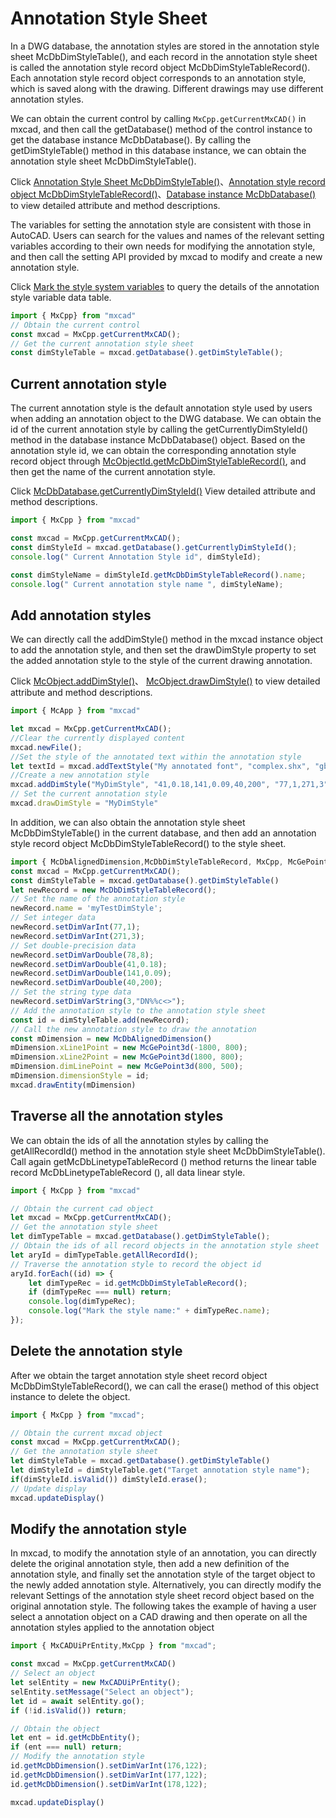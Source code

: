 # Annotation Style Sheet

In a DWG database, the annotation styles are stored in the annotation style sheet McDbDimStyleTable(), and each record in the annotation style sheet is called the annotation style record object McDbDimStyleTableRecord(). Each annotation style record object corresponds to an annotation style, which is saved along with the drawing. Different drawings may use different annotation styles.

We can obtain the current control by calling `MxCpp.getCurrentMxCAD()` in mxcad, and then call the getDatabase() method of the control instance to get the database instance McDbDatabase(). By calling the getDimStyleTable() method in this database instance, we can obtain the annotation style sheet McDbDimStyleTable().

Click [Annotation Style Sheet McDbDimStyleTable()](../../api/classes/2d.McDbDimStyleTable.md)、[Annotation style record object McDbDimStyleTableRecord()](../../api/classes/2d.McDbDimStyleTableRecord.md)、[Database instance McDbDatabase()](../../api/classes/2d.McDbDatabase.md) to view detailed attribute and method descriptions.

The variables for setting the annotation style are consistent with those in AutoCAD. Users can search for the values and names of the relevant setting variables according to their own needs for modifying the annotation style, and then call the setting API provided by mxcad to modify and create a new annotation style.

Click [Mark the style system variables](../../api/classes/2d.McObject.md#adddimstyle) to query the details of the annotation style variable data table.

```ts
import { MxCpp} from "mxcad"
// Obtain the current control
const mxcad = MxCpp.getCurrentMxCAD();
// Get the current annotation style sheet
const dimStyleTable = mxcad.getDatabase().getDimStyleTable();
```

## Current annotation style

The current annotation style is the default annotation style used by users when adding an annotation object to the DWG database. We can obtain the id of the current annotation style by calling the getCurrentlyDimStyleId() method in the database instance McDbDatabase() object. Based on the annotation style id, we can obtain the corresponding annotation style record object through [McObjectId.getMcDbDimStyleTableRecord()](../../api/classes/2d.McObjectId.md#getmcdbdimstyletablerecord), and then get the name of the current annotation style.

Click [McDbDatabase.getCurrentlyDimStyleId()](../../api/classes/2d.McDbDatabase.md#getcurrentlydimstyleid) View detailed attribute and method descriptions.

```ts
import { MxCpp } from "mxcad"

const mxcad = MxCpp.getCurrentMxCAD();
const dimStyleId = mxcad.getDatabase().getCurrentlyDimStyleId();
console.log(" Current Annotation Style id", dimStyleId);

const dimStyleName = dimStyleId.getMcDbDimStyleTableRecord().name;
console.log(" Current annotation style name ", dimStyleName);
```

## Add annotation styles

We can directly call the addDimStyle() method in the mxcad instance object to add the annotation style, and then set the drawDimStyle property to set the added annotation style to the style of the current drawing annotation.

Click [McObject.addDimStyle()](../../api/classes/2d.McObject.md#adddimstyle)、 [McObject.drawDimStyle()](../../api/classes/2d.McObject.md#drawdimstyle) to view detailed attribute and method descriptions.

```ts
import { McApp } from "mxcad"

let mxcad = MxCpp.getCurrentMxCAD();
//Clear the currently displayed content
mxcad.newFile();
//Set the style of the annotated text within the annotation style
let textId = mxcad.addTextStyle("My annotated font", "complex.shx", "gbcbig.shx", 1);
//Create a new annotation style
mxcad.addDimStyle("MyDimStyle", "41,0.18,141,0.09,40,200", "77,1,271,3", '3,"DN%%c<>"', `340,${textId.id}`);
// Set the current annotation style
mxcad.drawDimStyle = "MyDimStyle"
```

In addition, we can also obtain the annotation style sheet McDbDimStyleTable() in the current database, and then add an annotation style record object McDbDimStyleTableRecord() to the style sheet.

```ts
import { McDbAlignedDimension,McDbDimStyleTableRecord, MxCpp, McGePoint3d } from "mxcad";
const mxcad = MxCpp.getCurrentMxCAD();
const dimStyleTable = mxcad.getDatabase().getDimStyleTable()
let newRecord = new McDbDimStyleTableRecord();
// Set the name of the annotation style
newRecord.name = 'myTestDimStyle';
// Set integer data
newRecord.setDimVarInt(77,1);
newRecord.setDimVarInt(271,3);
// Set double-precision data
newRecord.setDimVarDouble(78,8);
newRecord.setDimVarDouble(41,0.18);
newRecord.setDimVarDouble(141,0.09);
newRecord.setDimVarDouble(40,200);
// Set the string type data
newRecord.setDimVarString(3,"DN%%c<>");
// Add the annotation style to the annotation style sheet
const id = dimStyleTable.add(newRecord);
// Call the new annotation style to draw the annotation
const mDimension = new McDbAlignedDimension()
mDimension.xLine1Point = new McGePoint3d(-1800, 800);
mDimension.xLine2Point = new McGePoint3d(1800, 800);
mDimension.dimLinePoint = new McGePoint3d(800, 500);
mDimension.dimensionStyle = id;
mxcad.drawEntity(mDimension)
```

## Traverse all the annotation styles

We can obtain the ids of all the annotation styles by calling the getAllRecordId() method in the annotation style sheet McDbDimStyleTable(). Call again getMcDbLinetypeTableRecord () method returns the linear table record McDbLinetypeTableRecord (), all data linear style.

```ts
import { MxCpp } from "mxcad"

// Obtain the current cad object
let mxcad = MxCpp.getCurrentMxCAD();
// Get the annotation style sheet
let dimTypeTable = mxcad.getDatabase().getDimStyleTable();
// Obtain the ids of all record objects in the annotation style sheet
let aryId = dimTypeTable.getAllRecordId();
// Traverse the annotation style to record the object id
aryId.forEach((id) => {
    let dimTypeRec = id.getMcDbDimStyleTableRecord();
    if (dimTypeRec === null) return;
    console.log(dimTypeRec);
    console.log("Mark the style name:" + dimTypeRec.name);
});
```

## Delete the annotation style

After we obtain the target annotation style sheet record object McDbDimStyleTableRecord(), we can call the erase() method of this object instance to delete the object.

```ts
import { MxCpp } from "mxcad";

// Obtain the current mxcad object
const mxcad = MxCpp.getCurrentMxCAD();
// Get the annotation style sheet
let dimStyleTable = mxcad.getDatabase().getDimStyleTable()
let dimStyleId = dimStyleTable.get("Target annotation style name");
if(dimStyleId.isValid()) dimStyleId.erase();
// Update display
mxcad.updateDisplay()
```

## Modify the annotation style

In mxcad, to modify the annotation style of an annotation, you can directly delete the original annotation style, then add a new definition of the annotation style, and finally set the annotation style of the target object to the newly added annotation style. Alternatively, you can directly modify the relevant Settings of the annotation style sheet record object based on the original annotation style. The following takes the example of having a user select a annotation object on a CAD drawing and then operate on all the annotation styles applied to the annotation object

```ts
import { MxCADUiPrEntity,MxCpp } from "mxcad";

const mxcad = MxCpp.getCurrentMxCAD()
// Select an object
let selEntity = new MxCADUiPrEntity();
selEntity.setMessage("Select an object");
let id = await selEntity.go();
if (!id.isValid()) return;

// Obtain the object
let ent = id.getMcDbEntity();
if (ent === null) return; 
// Modify the annotation style
id.getMcDbDimension().setDimVarInt(176,122);
id.getMcDbDimension().setDimVarInt(177,122);
id.getMcDbDimension().setDimVarInt(178,122);

mxcad.updateDisplay()
```
